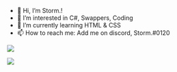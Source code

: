 - 👋 Hi, I’m Storm.!
- 👀 I’m interested in C#, Swappers, Coding
- 🌱 I’m currently learning HTML & CSS
- 📫 How to reach me: Add me on discord, Storm.#0120

![](https://github-readme-stats.vercel.app/api?username=storm99999&show_icons=true&include_all_commits=true&theme=tokyonight&border_radius=10)

![](https://github-readme-stats.vercel.app/api/top-langs/?username=storm99999&layout=compact&theme=tokyonight&border_radius=10&langs_count=10)
